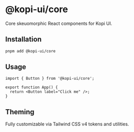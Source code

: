 # @kopi-ui/core

Core skeuomorphic React components for Kopi UI.

## Installation

```bash
pnpm add @kopi-ui/core
```

## Usage

```tsx
import { Button } from '@kopi-ui/core';

export function App() {
  return <Button label="Click me" />;
}
```

## Theming

Fully customizable via Tailwind CSS v4 tokens and utilities.


